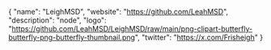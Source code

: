 {
  "name": "LeighMSD",
  "website": "https://github.com/LeahMSD",
  "description": "node",
  "logo": "https://github.com/LeahMSD/LeighMSD/raw/main/png-clipart-butterfly-butterfly-png-butterfly-thumbnail.png",
  "twitter": "https://x.com/Frisheigh"
}
